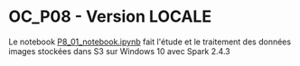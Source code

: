 # OC_P08 - Version LOCALE

Le notebook [P8_01_notebook.ipynb](P8_01_notebook.ipynb) fait l'étude et le traitement des données images stockées dans S3 sur Windows 10 avec Spark 2.4.3
